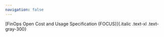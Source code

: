 ```yaml
---
navigation: false
---
```

<!-- [About Us](/)

[Members](/)

[Contact Us](/) -->


[FinOps Open Cost and Usage Specification (FOCUS)]{.italic .text-xl .text-gray-300}
